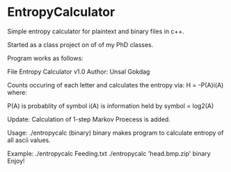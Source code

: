 # EntropyCalculator
Simple entropy calculator for plaintext and binary files in c++.

Started as a class project on of of my PhD classes.

Program works as follows:

File Entropy Calculator v1.0
Author:   Unsal Gokdag

Counts occuring of each letter and calculates the entropy via:
    H = -P(A)i(A)
where:

P(A) is probablity of symbol
i(A) is information held by symbol = log2(A)

Update: Calculation of 1-step Markov Proecess is added.

Usage:
./entropycalc <filename> (binary)
binary makes program to calculate entropy of all ascii values.

Example:
./entropycalc Feeding.txt
./entropycalc 'head.bmp.zip' binary
Enjoy!
